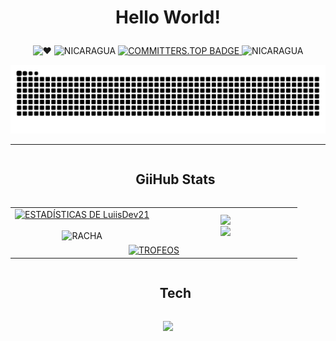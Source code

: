 
# <p align="center">Hello World!</p>


<p align="center">
    <img src="https://img.shields.io/badge/%E2%9D%A4-red" alt="❤️"/>
    <img src="https://img.shields.io/badge/Country-Nicaragua-blue" alt="NICARAGUA"/>
    <a href="https://user-badge.committers.top/nicaragua_private/LuiisDev21">
        <img src="https://user-badge.committers.top/nicaragua/LuiisDev21.svg" alt="COMMITTERS.TOP BADGE"/>
    </a>
    <img src="https://flagsapi.com/NI/flat/32.png" alt="NICARAGUA" height="20"/>
</p>

![snake](https://github.com/LuiisDev21/LuiisDev21/blob/main/snake.svg)

----------
<div id="user-content-toc">
  <ul align="center">
    <summary><h2 style="display: inline-block">GiiHub Stats</h2></summary>
  </ul>
</div>

<p align="center">
<table align="center">
<tr border="none">
  <td width="50%" align="center">
    <a href="https://awesome-github-stats.azurewebsites.net/index.html??cardType=level&theme=chartreuse-dark&preferLogin=true&Border=DD272700">
      <img alt="ESTADÍSTICAS DE LuiisDev21" src="https://awesome-github-stats.azurewebsites.net/user-stats/LuiisDev21?cardType=level&theme=chartreuse-dark&preferLogin=true&Border=DD272700" />
    </a>
    <br></br>
    <img title="commits" alt="RACHA" src="https://nirzak-streak-stats.vercel.app/?user=LuiisDev21&theme=vue-dark&hide_border=true" />
  </td>
  <td width="50%" align="center">
    <img align="center" src="https://github-readme-stats.vercel.app/api/top-langs/?username=LuiisDev21&theme=blue-green&show_icons=true&hide_border=true&layout=compact"/>
    <br>
    <img align="center" src="http://github-profile-summary-cards.vercel.app/api/cards/repos-per-language?username=LuiisDev21&theme=github_dark" />
  </td>
</tr>
<tr border="none">
  <td colspan="2" align="center">
    <a href="https://github.com/ryo-ma/github-profile-trophy" title="IR A TROFEOS">
      <img align="center" width=100% src="https://github-profile-trophy.vercel.app/?username=LuiisDev21&theme=radical" alt="TROFEOS" />
    </a>
  </td>
</tr>
</table>
<div id="user-content-toc">
  <ul align="center">
    <summary><h2 style="display: inline-block">Tech</h2></summary>
  </ul>
</div>
<p align="center">
  <a href="https://skillicons.dev">
    <img src="https://skillicons.dev/icons?i=python,cs,js,css,html,react,nextjs,astro,vite,go,sqlite,nodejs,net,flask,visualstudio,vscode,&perline=14" />
  </a>
</p>

